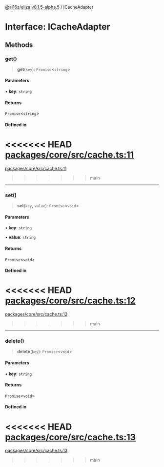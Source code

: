 [@ai16z/eliza v0.1.5-alpha.5](../index.md) / ICacheAdapter

# Interface: ICacheAdapter

## Methods

### get()

> **get**(`key`): `Promise`\<`string`\>

#### Parameters

• **key**: `string`

#### Returns

`Promise`\<`string`\>

#### Defined in

<<<<<<< HEAD
[packages/core/src/cache.ts:11](https://github.com/konstantine25b/eliza/blob/main/packages/core/src/cache.ts#L11)
=======
[packages/core/src/cache.ts:11](https://github.com/ai16z/eliza/blob/main/packages/core/src/cache.ts#L11)
>>>>>>> main

***

### set()

> **set**(`key`, `value`): `Promise`\<`void`\>

#### Parameters

• **key**: `string`

• **value**: `string`

#### Returns

`Promise`\<`void`\>

#### Defined in

<<<<<<< HEAD
[packages/core/src/cache.ts:12](https://github.com/konstantine25b/eliza/blob/main/packages/core/src/cache.ts#L12)
=======
[packages/core/src/cache.ts:12](https://github.com/ai16z/eliza/blob/main/packages/core/src/cache.ts#L12)
>>>>>>> main

***

### delete()

> **delete**(`key`): `Promise`\<`void`\>

#### Parameters

• **key**: `string`

#### Returns

`Promise`\<`void`\>

#### Defined in

<<<<<<< HEAD
[packages/core/src/cache.ts:13](https://github.com/konstantine25b/eliza/blob/main/packages/core/src/cache.ts#L13)
=======
[packages/core/src/cache.ts:13](https://github.com/ai16z/eliza/blob/main/packages/core/src/cache.ts#L13)
>>>>>>> main

